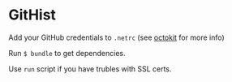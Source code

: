 # GitHist

Add your GitHub credentials to ```.netrc``` (see [octokit](https://github.com/pengwynn/octokit#using-netrc-for-stored-credentials) for more info)

Run ```$ bundle``` to get dependencies.

Use ```run``` script if you have trubles with SSL certs.
